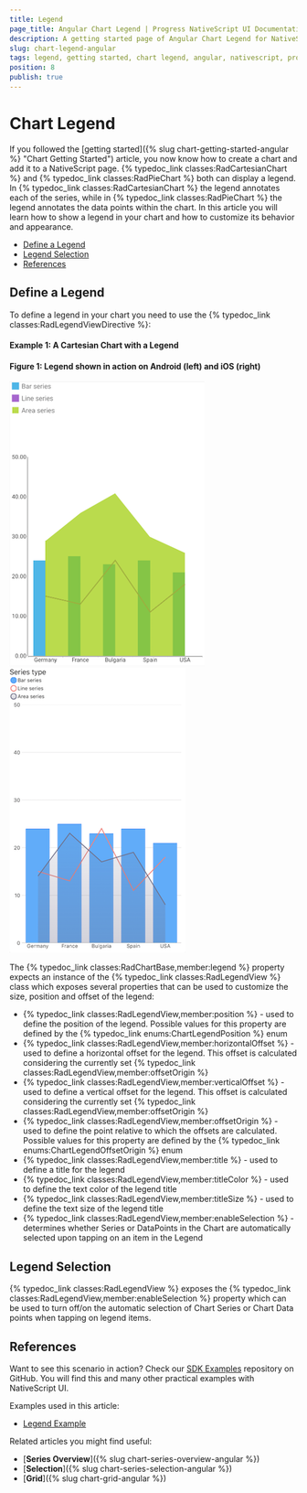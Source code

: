 ```yaml
---
title: Legend
page_title: Angular Chart Legend | Progress NativeScript UI Documentation
description: A getting started page of Angular Chart Legend for NativeScript. This article explains how to utilize the Legend functionality of the Chart component for NativeScript Angular.
slug: chart-legend-angular
tags: legend, getting started, chart legend, angular, nativescript, professional, ui
position: 8
publish: true
---
```


# Chart Legend

If you followed the [getting started]({% slug chart-getting-started-angular %} "Chart Getting Started") article, you now know how to create a chart and add it to a NativeScript page. {% typedoc_link classes:RadCartesianChart %} and {% typedoc_link classes:RadPieChart %} both can display a legend. In {% typedoc_link classes:RadCartesianChart %} the legend annotates each of the series, while in {% typedoc_link classes:RadPieChart %} the legend annotates the data points within the chart. In this article you will learn how to show a legend in your chart and how to customize its behavior and appearance.

* [Define a Legend](#define-a-legend)
* [Legend Selection](#legend-selection)
* [References](#references)

## Define a Legend

To define a legend in your chart you need to use the {% typedoc_link classes:RadLegendViewDirective %}:

#### Example 1: A Cartesian Chart with a Legend

<snippet id='chart-legend-angular-definition'/>

#### Figure 1: Legend shown in action on Android (left) and iOS (right)

![Chart Legend: Android](../../img/ns_ui/chart-legend-android.png "Chart Legend: Android") ![Chart Legend: iOS](../../img/ns_ui/chart-legend-ios.png "Chart Legend: iOS")

The {% typedoc_link classes:RadChartBase,member:legend %} property expects an instance of the {% typedoc_link classes:RadLegendView %} class which exposes several properties that can be used to customize the size, position and offset of the legend:

- {% typedoc_link classes:RadLegendView,member:position %} - used to define the position of the legend. Possible values for this property are defined by the {% typedoc_link enums:ChartLegendPosition %} enum
- {% typedoc_link classes:RadLegendView,member:horizontalOffset %} - used to define a horizontal offset for the legend. This offset is calculated considering the currently set {% typedoc_link classes:RadLegendView,member:offsetOrigin %}
- {% typedoc_link classes:RadLegendView,member:verticalOffset %} - used to define a vertical offset for the legend. This offset is calculated considering the currently set {% typedoc_link classes:RadLegendView,member:offsetOrigin %}
- {% typedoc_link classes:RadLegendView,member:offsetOrigin %} - used to define the point relative to which the offsets are calculated. Possible values for this property are defined by the {% typedoc_link enums:ChartLegendOffsetOrigin %} enum
- {% typedoc_link classes:RadLegendView,member:title %} - used to define a title for the legend
- {% typedoc_link classes:RadLegendView,member:titleColor %} - used to define the text color of the legend title
- {% typedoc_link classes:RadLegendView,member:titleSize %} - used to define the text size of the legend title
- {% typedoc_link classes:RadLegendView,member:enableSelection %} - determines whether Series or DataPoints in the Chart are automatically selected upon tapping on an item in the Legend

## Legend Selection

{% typedoc_link classes:RadLegendView %} exposes the {% typedoc_link classes:RadLegendView,member:enableSelection %} property which can be used to turn off/on the automatic selection of Chart Series or Chart Data points when tapping on legend items.

## References

Want to see this scenario in action?
Check our [SDK Examples](https://github.com/NativeScript/nativescript-ui-samples-angular) repository on GitHub. You will find this and many other practical examples with NativeScript UI.

Examples used in this article:

* [Legend Example](https://github.com/NativeScript/nativescript-ui-samples-angular/tree/master/chart/app/examples/legend)

Related articles you might find useful:

* [**Series Overview**]({% slug chart-series-overview-angular %})
* [**Selection**]({% slug chart-series-selection-angular %})
* [**Grid**]({% slug chart-grid-angular %})
